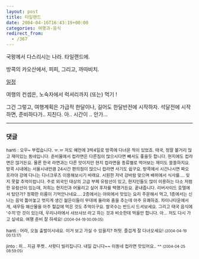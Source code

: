 ```yaml
---
layout: post
title: 타일랜드
date: 2004-04-16T16:43:19+00:00
categories: 여행과-음식
redirect_from:
  - /367
---
```


국왕께서 다스리시는 나라. 타일랜드에.

방콕의 카오산에서, 피피, 그리고, 까따비치.

<a href="http://jinto.pe.kr/wiki/여행/0404일정_계획">일정</a>

여행의 컨셉은, 노숙자에서 럭셔리까지 (또는) 먹기 !

그건 그렇고, 여행계획은 가급적 한달이나, 길어도 한달반전에 시작하자. 석달전에 시작하면, 준비하다가.. 지친다. 아.. 시간이 .. 안가...

* * *

### 댓글



<!--- cmt:721 --->
<!--- mail: --->
<!--- parent:0 --->

<small class=comment>hanti : 오우~ 부럽습니다. ㅠ.ㅠ  저도 예전에 3박4일로 방콕에 다녀온 적이 있었죠. 태국, 정말 볼거리 많고 재미있는 동네입니다.   준비물에서 컵라면은 다른짐이 많으시다면 빼셔도 좋을듯 합니다. 현지에도 컵라면은 많거든요. 물론 한국 라면과는 다른 맛이지만 현지 컵라면을 종류별로 먹어보는 재미도 쏠쏠하지요. 방콕 시내에는 서울시내만큼 24시간 편의점이 많으니 컵라면 사기도 쉽구요.  방콕에서 시간나시면 짜오프라야 강에 다니는 디너크루즈 이용해보시기 바래요. 시원한 저녁 강바람 맞으며 배위에서 식사를.... 잊지 못할 추억이랍니다. 주로 외국인 대상의 고급 부페 유람선이 있고, 현지인들도 많이 이용하는 다소 저렴한 유람선이 있는데, 저희는 현지인과 어울리고 싶어 후자를 택했거든요. 끝내줍니다.  리버사이드 호텔에서 탔던가? 정확한 이름이 기억안나네요....  2층에서는 야외에서 맛있는 요리 주문해서 먹고, 1층에서는 신나는 음악 틀어놓고 멋지게 생긴 젊은이들이 무대에 올라와 춤을 추는데 아주 유쾌하죠.  차이나타운에서 게, 새우등 해산물을 아주 헐값에 먹은 것도 추억이구요. 쌀국수는 반드시 드셔보세요. 그리고 태국 음식에 '수끼'란 것이 있는데, 우리나라에서 샤브샤브 라고 하는 것과 비슷한데 먹을만 합니다.  아... 저도 다시 가고 싶네요. 여행 준비 잘 하세요! <small>(2004-04-19 00:09:05)</small></small>


<!--- cmt:722 --->
<!--- mail: --->
<!--- parent:0 --->

<small class=comment>hanti : 어라, 오늘 출발이시네요. 이거 보고 가실 수 있을지? 허헛. 즐겁게 잘 다녀오세요! <small>(2004-04-19 00:13:17)</small></small>


<!--- cmt:723 --->
<!--- mail: --->
<!--- parent:0 --->

<small class=comment>jinto : 히... 지금 푸켓.. 사왓디 빌리집니다. 내일 갑니다~~ 이동네 컵라면 맛있어요.. ^^ <small>(2004-04-25 08:59:05)</small></small>

